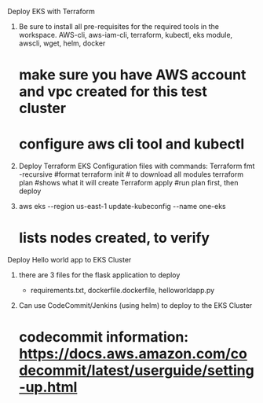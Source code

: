 Deploy EKS with Terraform
1. Be sure to install all pre-requisites for the required tools in the workspace.
   AWS-cli, aws-iam-cli, terraform, kubectl, eks module, awscli, wget, helm, docker
   # make sure you have AWS account and vpc created for this test cluster
   # configure aws cli tool and kubectl


2.  Deploy Terraform EKS Configuration files with commands:
    Terraform fmt -recursive #format
    terraform init # to download all modules
    terraform plan #shows what it will create
    Terraform apply  #run plan first, then deploy

3.  aws eks --region us-east-1 update-kubeconfig --name one-eks
    # lists nodes created, to verify

Deploy Hello world app to EKS Cluster

1.  there are 3 files for the flask application to deploy
    - requirements.txt, dockerfile.dockerfile, helloworldapp.py

2.  Can use CodeCommit/Jenkins (using helm) to deploy to the EKS Cluster
    # codecommit information:  https://docs.aws.amazon.com/codecommit/latest/userguide/setting-up.html

